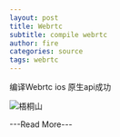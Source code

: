 ```yaml
---
layout: post
title: Webrtc
subtitle: compile webrtc
author: fire
categories: source 
tags: webrtc
---
```


编译Webrtc ios 原生api成功

![梧桐山](http://image.sideproject.cn/wutongshan.jpg)

---Read More---

